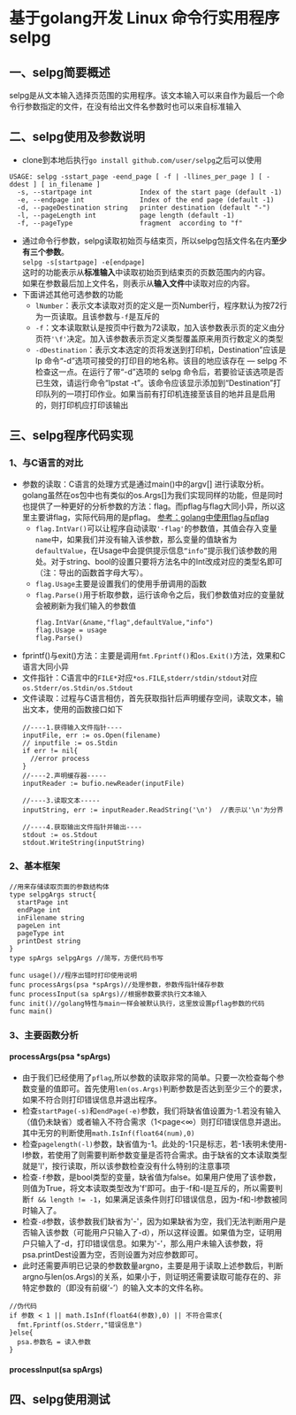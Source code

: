 # 基于golang开发 Linux 命令行实用程序selpg
## 一、selpg简要概述
 selpg是从文本输入选择页范围的实用程序。该文本输入可以来自作为最后一个命令行参数指定的文件，在没有给出文件名参数时也可以来自标准输入

## 二、selpg使用及参数说明
- clone到本地后执行`go install github.com/user/selpg`之后可以使用
```
USAGE: selpg -sstart_page -eend_page [ -f | -llines_per_page ] [ -ddest ] [ in_filename ]
  -s, --startpage int            Index of the start page (default -1)
  -e, --endpage int              Index of the end page (default -1)
  -d, --pageDestination string   printer destination (default "-")
  -l, --pageLength int           page length (default -1)
  -f, --pageType                 fragment  according to "f" 
```
- 通过命令行参数，selpg读取初始页与结束页，所以selpg包括文件名在内**至少有三个参数**。  
    ```selpg -s[startpage] -e[endpage]```  
    这时的功能表示从**标准输入**中读取初始页到结束页的页数范围内的内容。  
    如果在参数最后加上文件名，则表示从**输入文件**中读取对应的内容。
- 下面讲述其他可选参数的功能
    - `lNumber`：表示文本读取对页的定义是一页Number行，程序默认为按72行为一页读取。且该参数与`-f`是互斥的
    - `-f`：文本读取默认是按页中行数为72读取，加入该参数表示页的定义由分页符`'\f'`决定。加入该参数表示页定义类型覆盖原来用页行数定义的类型
    - `-dDestination`：表示文本选定的页将发送到打印机，Destination”应该是 lp 命令“-d”选项可接受的打印目的地名称。该目的地应该存在 ― selpg 不检查这一点。在运行了带“-d”选项的 selpg 命令后，若要验证该选项是否已生效，请运行命令“lpstat -t”。该命令应该显示添加到“Destination”打印队列的一项打印作业。如果当前有打印机连接至该目的地并且是启用的，则打印机应打印该输出


## 三、selpg程序代码实现
### 1、与C语言的对比
- 参数的读取：C语言的处理方式是通过main()中的argv[] 进行读取分析。golang虽然在os包中也有类似的os.Args[]为我们实现同样的功能，但是同时也提供了一种更好的分析参数的方法：flag。而pflag与flag大同小异，所以这里主要讲flag，实际代码用的是pflag。 [参考：golang中使用flag与pflag](https://o-my-chenjian.com/2017/09/20/Using-Flag-And-Pflag-With-Golang/)  
  - `flag.IntVar()`可以让程序自动读取`'-flag'`的参数值，其值会存入变量`name`中，如果我们并没有输入该参数，那么变量的值缺省为`defaultValue`，在Usage中会提供提示信息`“info”`提示我们该参数的用处。对于string、bool的设置只要将方法名中的Int改成对应的类型名即可（注：导出的函数首字母大写）。    
  - `flag.Usage`主要是设置我们的使用手册调用的函数   
  - `flag.Parse()`用于析取参数，运行该命令之后，我们参数值对应的变量就会被刷新为我们输入的参数值
    ```golang
    flag.IntVar(&name,"flag",defaultValue,"info")
    flag.Usage = usage
    flag.Parse()
    ```  
- fprintf()与exit()方法：主要是调用`fmt.Fprintf()`和`os.Exit()`方法，效果和C语言大同小异
- 文件指针：C语言中的`FILE*`对应`*os.FILE`,`stderr/stdin/stdout`对应`os.Stderr/os.Stdin/os.Stdout`
- 文件读取：过程与C语言相仿，首先获取指针后声明缓存空间，读取文本，输出文本，使用的函数接口如下
    ```golang
    //----1.获得输入文件指针----
    inputFile, err := os.Open(filename)
    // inputfile := os.Stdin 
    if err != nil{ 
      //error process
    }
    //----2.声明缓存器-----
    inputReader := bufio.newReader(inputFile)

    //----3.读取文本-----
    inputString, err := inputReader.ReadString('\n')  //表示以'\n'为分界

    //----4.获取输出文件指针并输出----
    stdout := os.Stdout
    stdout.WriteString(inputString)
    ```


### 2、基本框架
```golang
//用来存储读取页面的参数结构体
type selpgArgs struct{
  startPage int
  endPage int
  inFilename string
  pageLen int
  pageType int
  printDest string
}
type spArgs selpgArgs //简写，方便代码书写

func usage()//程序出错时打印使用说明
func processArgs(psa *spArgs)//处理参数，参数传指针储存参数
func processInput(sa spArgs)//根据参数要求执行文本输入
func init()//golang特性与main一样会被默认执行，这里放设置pflag参数的代码
func main()
```

### 3、主要函数分析
#### processArgs(psa *spArgs)
- 由于我们已经使用了`pflag`,所以参数的读取非常的简单。只要一次检查每个参数变量的值即可。首先使用`len(os.Args)`判断参数是否达到至少三个的要求，如果不符合则打印错误信息并退出程序。
- 检查`startPage(-s)`和`endPage(-e)`参数，我们将缺省值设置为-1.若没有输入（值仍未缺省）或者输入不符合需求（1<page<&infin;）则打印错误信息并退出。其中无穷的判断使用`math.IsInf(float64(num),0)`
- 检查`pagelength(-l)`参数，缺省值为-1。此处的-1只是标志，若-1表明未使用-l参数，若使用了则需要判断参数变量是否符合需求。由于缺省的文本读取类型就是'l'，按行读取，所以该参数检查没有什么特别的注意事项
- 检查`-f`参数，是bool类型的变量，缺省值为false。如果用户使用了该参数，则值为True，将文本读取类型改为'f'即可。由于-f和-l是互斥的，所以需要判断`f && length != -1`，如果满足该条件则打印错误信息，因为-f和-l参数被同时输入了。
- 检查`-d`参数，该参数我们缺省为'-'，因为如果缺省为空，我们无法判断用户是否输入该参数（可能用户只输入了-d），所以这样设置。如果值为空，证明用户只输入了-d，打印错误信息。如果为'-'，那么用户未输入该参数，将psa.printDest设置为空，否则设置为对应参数即可。
- 此时还需要声明已记录的参数数量argno，主要是用于读取上述参数后，判断argno与len(os.Args)的关系，如果小于，则证明还需要读取可能存在的、非特定参数的（即没有前缀‘-’）的输入文本的文件名称。
```golang
//伪代码
if 参数 < 1 || math.IsInf(float64(参数),0) || 不符合需求{
  fmt.Fprintf(os.Stderr,"错误信息")
}else{
  psa.参数名 = 读入参数
}
```
#### processInput(sa spArgs)

## 四、selpg使用测试
